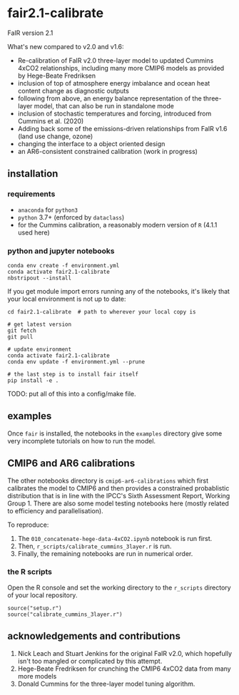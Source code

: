 # fair2.1-calibrate
FaIR version 2.1

What's new compared to v2.0 and v1.6:

- Re-calibration of FaIR v2.0 three-layer model to updated Cummins 4xCO2 relationships, including many more CMIP6 models as provided by Hege-Beate Fredriksen
- inclusion of top of atmosphere energy imbalance and ocean heat content change as diagnostic outputs
- following from above, an energy balance representation of the three-layer model, that can also be run in standalone mode
- inclusion of stochastic temperatures and forcing, introduced from Cummins et al. (2020)
- Adding back some of the emissions-driven relationships from FaIR v1.6 (land use change, ozone)
- changing the interface to a object oriented design
- an AR6-consistent constrained calibration (work in progress)

## installation

### requirements
- `anaconda` for `python3`
- `python` 3.7+ (enforced by `dataclass`)
- for the Cummins calibration, a reasonably modern version of `R` (4.1.1 used here)

### python and jupyter notebooks
```
conda env create -f environment.yml
conda activate fair2.1-calibrate
nbstripout --install
```

If you get module import errors running any of the notebooks, it's likely that your local environment is not up to date:
```
cd fair2.1-calibrate  # path to wherever your local copy is

# get latest version
git fetch
git pull

# update environment
conda activate fair2.1-calibrate
conda env update -f environment.yml --prune

# the last step is to install fair itself
pip install -e .
```

TODO: put all of this into a config/make file.

## examples

Once `fair` is installed, the notebooks in the `examples` directory give some very incomplete tutorials on how to run the model.

## CMIP6 and AR6 calibrations

The other notebooks directory is `cmip6-ar6-calibrations` which first calibrates the model to CMIP6 and then provides a constrained probablistic distribution that is in line with the IPCC's Sixth Assessment Report, Working Group 1. There are also some model testing notebooks here (mostly related to efficiency and parallelisation).

To reproduce:

1. The `010_concatenate-hege-data-4xCO2.ipynb` notebook is run first.
2. Then, `r_scripts/calibrate_cummins_3layer.r` is run.
3. Finally, the remaining notebooks are run in numerical order.

### the R scripts

Open the R console and set the working directory to the `r_scripts` directory of your local repository.

```
source("setup.r")
source("calibrate_cummins_3layer.r")
```

## acknowledgements and contributions

1. Nick Leach and Stuart Jenkins for the original FaIR v2.0, which hopefully isn't too mangled or complicated by this attempt.
2. Hege-Beate Fredriksen for crunching the CMIP6 4xCO2 data from many more models
3. Donald Cummins for the three-layer model tuning algorithm.
